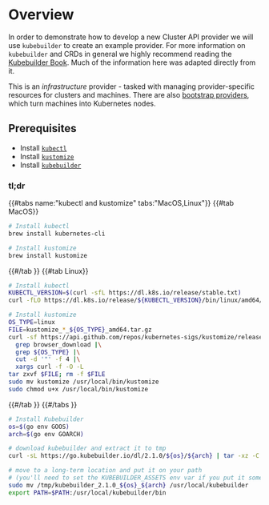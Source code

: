 # Overview

In order to demonstrate how to develop a new Cluster API provider we will use
`kubebuilder` to create an example provider. For more information on `kubebuilder`
and CRDs in general we highly recommend reading the [Kubebuilder Book][kubebuilder-book].
Much of the information here was adapted directly from it.

This is an _infrastructure_ provider - tasked with managing provider-specific resources for clusters and machines.
There are also [bootstrap providers][bootstrap], which turn machines into Kubernetes nodes.

[bootstrap]: ../../../reference/providers.md#bootstrap

## Prerequisites

- Install [`kubectl`][kubectl-install]
- Install [`kustomize`][install-kustomize]
- Install [`kubebuilder`][install-kubebuilder]

### tl;dr

{{#tabs name:"kubectl and kustomize" tabs:"MacOS,Linux"}}
{{#tab MacOS}}

```bash
# Install kubectl
brew install kubernetes-cli

# Install kustomize
brew install kustomize
```
{{#/tab }}
{{#tab Linux}}

```bash
# Install kubectl
KUBECTL_VERSION=$(curl -sfL https://dl.k8s.io/release/stable.txt)
curl -fLO https://dl.k8s.io/release/${KUBECTL_VERSION}/bin/linux/amd64/kubectl

# Install kustomize
OS_TYPE=linux
FILE=kustomize_*_${OS_TYPE}_amd64.tar.gz
curl -sf https://api.github.com/repos/kubernetes-sigs/kustomize/releases/latest |\
  grep browser_download |\
  grep ${OS_TYPE} |\
  cut -d '"' -f 4 |\
  xargs curl -f -O -L
tar zxvf $FILE; rm -f $FILE
sudo mv kustomize /usr/local/bin/kustomize
sudo chmod u+x /usr/local/bin/kustomize
```

{{#/tab }}
{{#/tabs }}

```bash
# Install Kubebuilder
os=$(go env GOOS)
arch=$(go env GOARCH)

# download kubebuilder and extract it to tmp
curl -sL https://go.kubebuilder.io/dl/2.1.0/${os}/${arch} | tar -xz -C /tmp/

# move to a long-term location and put it on your path
# (you'll need to set the KUBEBUILDER_ASSETS env var if you put it somewhere else)
sudo mv /tmp/kubebuilder_2.1.0_${os}_${arch} /usr/local/kubebuilder
export PATH=$PATH:/usr/local/kubebuilder/bin
```

[kubebuilder-book]: https://book.kubebuilder.io/
[kubectl-install]: http://kubernetes.io/docs/user-guide/prereqs/
[install-kustomize]: https://kubectl.docs.kubernetes.io/installation/kustomize/
[install-kubebuilder]:  https://book.kubebuilder.io/quick-start.html#installation
